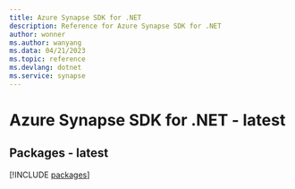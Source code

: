```yaml
---
title: Azure Synapse SDK for .NET
description: Reference for Azure Synapse SDK for .NET
author: wonner
ms.author: wanyang
ms.data: 04/21/2023
ms.topic: reference
ms.devlang: dotnet
ms.service: synapse
---
```

# Azure Synapse SDK for .NET - latest
## Packages - latest
[!INCLUDE [packages](synapse-index.md)]